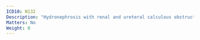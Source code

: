 ```yaml
---
ICD10: N132
Description: "Hydronephrosis with renal and ureteral calculous obstruction"
Matters: No
Weight: 0
---
```

